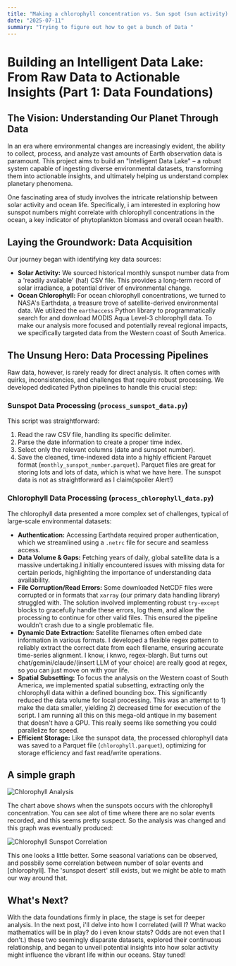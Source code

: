 ```yaml
---
title: "Making a chlorophyll concentration vs. Sun spot (sun activity) Pipeline"
date: "2025-07-11"
summary: "Trying to figure out how to get a bunch of Data "
---
```



# Building an Intelligent Data Lake: From Raw Data to Actionable Insights (Part 1: Data Foundations)

## The Vision: Understanding Our Planet Through Data

In an era where environmental changes are increasingly evident, the ability to collect, process, and analyze vast amounts of Earth observation data is paramount. This project aims to build an "Intelligent Data Lake" – a robust system capable of ingesting diverse environmental datasets, transforming them into actionable insights, and ultimately helping us understand complex planetary phenomena.

One fascinating area of study involves the intricate relationship between solar activity and ocean life. Specifically, i am interested in exploring how sunspot numbers might correlate with chlorophyll concentrations in the ocean, a key indicator of phytoplankton biomass and overall ocean health.  

## Laying the Groundwork: Data Acquisition

Our journey began with identifying key data sources:

*   **Solar Activity:** We sourced historical monthly sunspot number data from a 'readily available' (ha!) CSV file. This provides a long-term record of solar irradiance, a potential driver of environmental change.
*   **Ocean Chlorophyll:** For ocean chlorophyll concentrations, we turned to NASA's Earthdata, a treasure trove of satellite-derived environmental data. We utilized the `earthaccess` Python library to programmatically search for and download MODIS Aqua Level-3 chlorophyll data. To make our analysis more focused and potentially reveal regional impacts, we specifically targeted data from the Western coast of South America.

## The Unsung Hero: Data Processing Pipelines

Raw data, however, is rarely ready for direct analysis. It often comes with quirks, inconsistencies, and challenges that require robust processing. We developed dedicated Python pipelines to handle this crucial step:

### Sunspot Data Processing (`process_sunspot_data.py`)

This script was straightforward:
1.  Read the raw CSV file, handling its specific delimiter.
2.  Parse the date information to create a proper time index.
3.  Select only the relevant columns (date and sunspot number).
4.  Save the cleaned, time-indexed data into a highly efficient Parquet format (`monthly_sunspot_number.parquet`).  Parquet files are great for storing lots and lots of data, which is what we have here.  The sunspot data is not as straightforward as I claim(spoiler Alert!)

### Chlorophyll Data Processing (`process_chlorophyll_data.py`)

The chlorophyll data presented a more complex set of challenges, typical of large-scale environmental datasets:

*   **Authentication:** Accessing Earthdata required proper authentication, which we streamlined using a `.netrc` file for secure and seamless access.
*   **Data Volume & Gaps:** Fetching years of daily, global satellite data is a massive undertaking.I initially encountered issues with missing data for certain periods, highlighting the importance of understanding data availability.
*   **File Corruption/Read Errors:** Some downloaded NetCDF files were corrupted or in formats that `xarray` (our primary data handling library) struggled with. The solution involved implementing robust `try-except` blocks to gracefully handle these errors, log them, and allow the processing to continue for other valid files. This ensured the pipeline wouldn't crash due to a single problematic file.
*   **Dynamic Date Extraction:** Satellite filenames often embed date information in various formats. I developed a flexible regex pattern to reliably extract the correct date from each filename, ensuring accurate time-series alignment.  I know, i knwo, regex-blargh. But turns out chat/gemini/claude/(insert LLM of your choice) are really good at regex, so you can just move on with your life.
*   **Spatial Subsetting:** To focus the analysis on the Western coast of South America, we implemented spatial subsetting, extracting only the chlorophyll data within a defined bounding box. This significantly reduced the data volume for local processing.  This was an attempt to 1) make the data smaller, yielding 2) decreased time for execution of the script.  I am running all this on this mega-old antique in my basement that doesn't have a GPU.  This really seems like something you could parallelize for speed.
*   **Efficient Storage:** Like the sunspot data, the processed chlorophyll data was saved to a Parquet file (`chlorophyll.parquet`), optimizing for storage efficiency and fast read/write operations.
## A simple graph
![Chlorophyll Analysis](
     /images/chlorophyll_analysis_20250711_155842.png)

The chart above shows when the sunspots occurs with the chlorophyll concentration.  You can see alot of time where there are no solar events recorded, and this seems pretty suspect.  So the analysis was changed and this graph was eventually produced:


![Chlorophyll Sunspot Correlation](/images/chlorophyll_sunspot_correlation_20250711_164154.png)

This one looks a little better. Some seasonal variations can be observed, and possbily some correlation between number of solar events and [chlorophyll].  The 'sunspot desert' still exists, but we might be able to math our way around that.


## What's Next?

With the data foundations firmly in place, the stage is set for deeper analysis. In the next post, i'll delve into how I correlated (will I? What wacko mathematics will be in play? do i even know stats?  Odds are not even that I don't.) these two seemingly disparate datasets, explored their continuous relationship, and began to unveil potential insights into how solar activity might influence the vibrant life within our oceans. Stay tuned!
